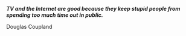 _**TV and the Internet are good because they keep stupid people from spending too much time out in public.**_

Douglas Coupland